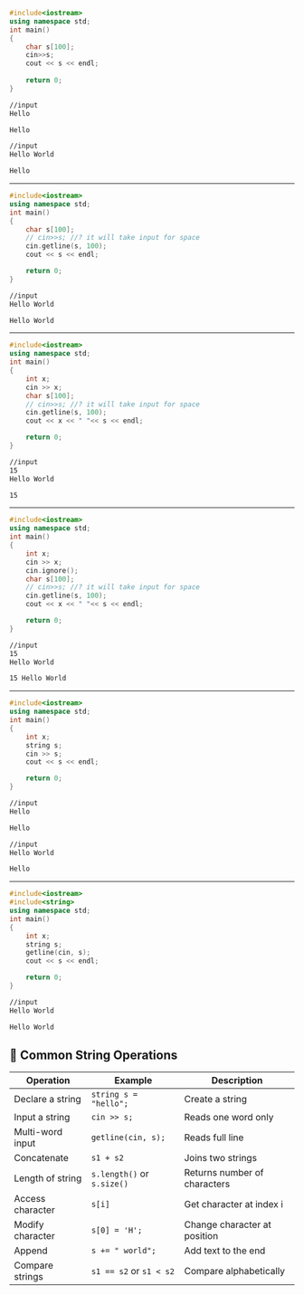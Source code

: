 ```c++
#include<iostream>
using namespace std;
int main()
{
    char s[100];
    cin>>s;
    cout << s << endl;
    
    return 0;
}
```
```bash
//input
Hello
```
```bash
Hello
```
```bash
//input
Hello World
```
```bash
Hello
```

------------------------------------------------------------------------------------------------------------------------------
```c++
#include<iostream>
using namespace std;
int main()
{
    char s[100];
    // cin>>s; //? it will take input for space
    cin.getline(s, 100);
    cout << s << endl;

    return 0;
}
```
```bash
//input
Hello World
```
```bash
Hello World
```

-------------------------------------------------------------------------------------------------------------------------------
```c++
#include<iostream>
using namespace std;
int main()
{
    int x;
    cin >> x;
    char s[100];
    // cin>>s; //? it will take input for space
    cin.getline(s, 100);
    cout << x << " "<< s << endl;

    return 0;
}
```
```bash
//input
15
Hello World
```
```bash
15
```

------------------------------------------------------------------------------------------------------------------------------

```c++
#include<iostream>
using namespace std;
int main()
{
    int x;
    cin >> x;
    cin.ignore();
    char s[100];
    // cin>>s; //? it will take input for space
    cin.getline(s, 100);
    cout << x << " "<< s << endl;

    return 0;
}
```
```bash
//input
15
Hello World
```
```bash
15 Hello World
```

-------------------------------------------------------------------------------------------------------------------------------

```c++
#include<iostream>
using namespace std;
int main()
{
    int x;
    string s;
    cin >> s;
    cout << s << endl;

    return 0;
}
```
```bash
//input
Hello
```
```bash
Hello
```
```bash
//input
Hello World
```
```bash
Hello
```

------------------------------------------------------------------------------------------------------------------------------

```c++
#include<iostream>
#include<string>
using namespace std;
int main()
{
    int x;
    string s;
    getline(cin, s);
    cout << s << endl;

    return 0;
}
```
```bash
//input
Hello World
```
```bash
Hello World
```

## 🔧 Common String Operations

| Operation           | Example               | Description                     |
|---------------------|------------------------|---------------------------------|
| Declare a string    | `string s = "hello";`  | Create a string                 |
| Input a string      | `cin >> s;`            | Reads one word only             |
| Multi-word input    | `getline(cin, s);`     | Reads full line                 |
| Concatenate         | `s1 + s2`              | Joins two strings               |
| Length of string    | `s.length()` or `s.size()` | Returns number of characters |
| Access character    | `s[i]`                 | Get character at index i        |
| Modify character    | `s[0] = 'H';`          | Change character at position    |
| Append              | `s += " world";`       | Add text to the end             |
| Compare strings     | `s1 == s2` or `s1 < s2`| Compare alphabetically          |
